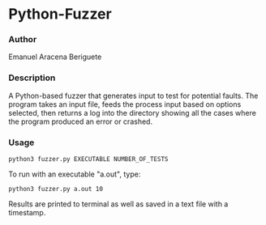 # Python-Fuzzer

### Author
Emanuel Aracena Beriguete

### Description
A Python-based fuzzer that generates input to test for potential faults.
The program takes an input file, feeds the process input based on options selected, then returns a log into the directory showing all the
cases where the program produced an error or crashed.

### Usage
```
python3 fuzzer.py EXECUTABLE NUMBER_OF_TESTS
```

To run with an executable "a.out", type:
```
python3 fuzzer.py a.out 10
```

Results are printed to terminal as well as saved in a text file with a timestamp.
